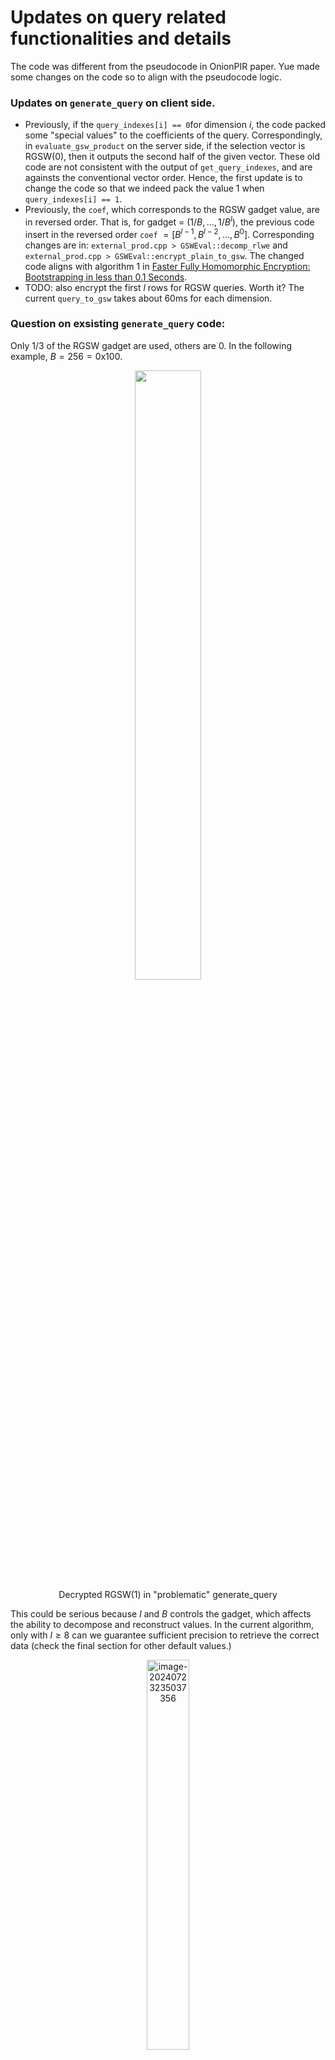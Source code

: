 # Updates on query related functionalities and details

The code was different from the pseudocode in OnionPIR paper. Yue made some changes on the code so to align with the pseudocode logic.



### Updates on `generate_query` on client side.

- Previously, if the `query_indexes[i] == 0`for dimension $i$, the code packed some "special values" to the coefficients of the query. Correspondingly, in `evaluate_gsw_product` on the server side, if the selection vector is RGSW(0), then it outputs the second half of the given vector. These old code are not consistent with the output of `get_query_indexes`, and are againsts the conventional vector order. Hence, the first update is to change the code so that we indeed pack the value 1 when `query_indexes[i] == 1`.
- Previously, the `coef`, which corresponds to the RGSW gadget value, are in reversed order. That is, for gadget = $(1/B, \ldots, 1/B^l)$, the previous code insert in the reversed order `coef` $=[B^{l-1}, B^{l-2}, \ldots, B^0]$. Corresponding changes are in: `external_prod.cpp > GSWEval::decomp_rlwe` and `external_prod.cpp > GSWEval::encrypt_plain_to_gsw`. The changed code aligns with algorithm 1 in [Faster Fully Homomorphic Encryption: Bootstrapping in less than 0.1 Seconds](https://eprint.iacr.org/2016/870).
- TODO: also encrypt the first $l$ rows for RGSW queries. Worth it? The current `query_to_gsw` takes about 60ms for each dimension. 





### Question on exsisting `generate_query` code:

Only $1 / 3$ of the RGSW gadget are used, others are 0. In the following example, $B = 256 = \text{0x100}$. 

<center>
  <figure>
    <img src=" https://raw.githubusercontent.com/helloboyxxx/images-for-notes/master/uPic/image-20240723222155623.png " style="width:50%;" />
    <figcaption> Decrypted RGSW(1) in "problematic" generate_query </figcaption>
  </figure>
</center>

This could be serious because $l$ and $B$ controls the gadget, which affects the ability to decompose and reconstruct values. In the current algorithm,  only with $l \geq 8$ can we guarantee sufficient precision to retrieve the correct data (check the final section for other default values.) 

<center>
  <figure>
    <img src=" https://raw.githubusercontent.com/helloboyxxx/images-for-notes/master/uPic/image-20240723235037356.png" alt="image-20240723235037356 " style="width:40%;" />
    <figcaption> Retrieved result v.s. Actual data </figcaption>
  </figure>
</center>
It is not because the values are not filled in, but is because the first $2/3$ values are all rounded to 0. This is of course weird, but it works now.



---

### Default PIR param

```cpp
#define DB_SZ       1 << 15
#define NUM_DIM     8
#define NUM_ENTRIES 1 << 15
#define ENTRY_SZ    12000
#define GSW_L       9
#define GSW_L_KEY   9
```

#### Some expected values:

```
==============================================================
                       PIR PARAMETERS                         
==============================================================
num_entries_											 = 32768
l_																= 9
base_log2_												  = 8
entry_size_												   = 12000
DBSize_ (num plaintexts in database)        = 32768
DBCapacity (max num of entries)      		   = 32768
dimensions_                           						 = [ 256 2 2 2 2 2 2 2 ]
seal_params_.poly_modulus_degree()        = 4096
seal_params_.coeff_modulus().bit_count   = [36 + 36 + 37] bits
seal_params_.coeff_modulus().size()      	  = 3
seal_params_.plain_modulus().bitcount() = 25
==============================================================


plain_modulus = 16777259
inverse of 256 in plain_modulus: 12484640
context_data->parms().coeff_modulus() = {68585185425, 68585013729}

```



---

### TODO: 

Better profiling method. 

Better unit test.









